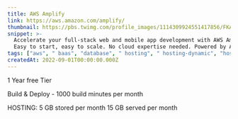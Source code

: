 ```yaml
---
title: AWS Amplify
link: https://aws.amazon.com/amplify/
thumbnail: https://pbs.twimg.com/profile_images/1114309924551417856/FKA4cm2x_400x400.png
snippet: >-
  Accelerate your full-stack web and mobile app development with AWS Amplify.
  Easy to start, easy to scale. No cloud expertise needed. Powered by AWS.
tags: ["aws", " baas", "database", " hosting", " hosting-dynamic", "hosting-static", " storage", " authentication"]
createdAt: 2022-09-01T00:00:00.000Z
---
```

1 Year free Tier

Build & Deploy - 1000 build minutes per month 

HOSTING:
5 GB stored per month 
15 GB served per month